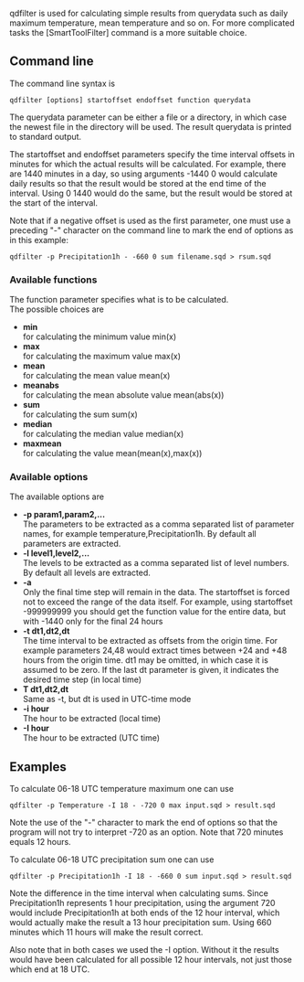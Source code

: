 qdfilter is used for calculating simple results from querydata such as daily maximum temperature, mean temperature and so on. For more complicated tasks the [SmartToolFilter] command is a more suitable choice.

## Command line

The command line syntax is

    qdfilter [options] startoffset endoffset function querydata

The querydata parameter can be either a file or a directory, in which case the newest file in the directory will be used. The result querydata is printed to standard output.

The startoffset and endoffset parameters specify the time interval offsets in minutes for which the actual results will be calculated. For example, there are 1440 minutes in a day, so using arguments -1440 0 would calculate daily results so that the result would be stored at the end time of the interval. Using 0 1440 would do the same, but the result would be stored at the start of the interval.

Note that if a negative offset is used as the first parameter, one must use a preceding "-" character on the command line to mark the end of options as in this example:

    qdfilter -p Precipitation1h - -660 0 sum filename.sqd > rsum.sqd

### Available functions

The function parameter specifies what is to be calculated.  
The possible choices are

* **min**  
for calculating the minimum value min(x)
* **max**  
for calculating the maximum value max(x)
* **mean**  
for calculating the mean value mean(x)
* **meanabs**  
for calculating the mean absolute value mean(abs(x))
* **sum**  
for calculating the sum sum(x)
* **median**  
    for calculating the median value median(x)
* **maxmean**  
    for calculating the value mean(mean(x),max(x))

### Available options

The available options are

* **-p param1,param2,...**  
    The parameters to be extracted as a comma separated list of parameter names, for example temperature,Precipitation1h. By default all parameters are extracted.
* **-l level1,level2,...**  
    The levels to be extracted as a comma separated list of level numbers. By default all levels are extracted.
* **-a**  
    Only the final time step will remain in the data. The startoffset is forced not to exceed the range of the data itself. For example, using startoffset -999999999 you should get the function value for the entire data, but with -1440 only for the final 24 hours
* **-t dt1,dt2,dt**  
    The time interval to be extracted as offsets from the origin time. For example parameters 24,48 would extract times between +24 and +48 hours from the origin time. dt1 may be omitted, in which case it is assumed to be zero. If the last dt parameter is given, it indicates the desired time step (in local time)
* **T dt1,dt2,dt**  
    Same as -t, but dt is used in UTC-time mode
* **-i hour**  
    The hour to be extracted (local time)
* **-I hour**  
    The hour to be extracted (UTC time)

## Examples

To calculate 06-18 UTC temperature maximum one can use

    qdfilter -p Temperature -I 18 - -720 0 max input.sqd > result.sqd

Note the use of the "-" character to mark the end of options so that the program will not try to interpret -720 as an option. Note that 720 minutes equals 12 hours.

To calculate 06-18 UTC precipitation sum one can use

    qdfilter -p Precipitation1h -I 18 - -660 0 sum input.sqd > result.sqd

Note the difference in the time interval when calculating sums. Since Precipitation1h represents 1 hour precipitation, using the argument 720 would include Precipitation1h at both ends of the 12 hour interval, which
would actually make the result a 13 hour precipitation sum. Using 660 minutes which 11 hours will make the result correct.

Also note that in both cases we used the -I option. Without it the results would have been calculated for all possible 12 hour intervals, not just those which end at 18 UTC.

